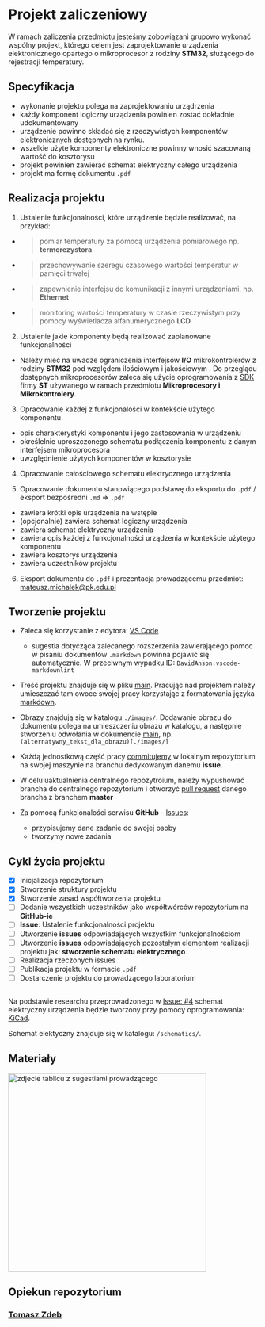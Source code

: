 # Projekt zaliczeniowy

W ramach zaliczenia przedmiotu jesteśmy zobowiązani grupowo wykonać wspólny projekt, którego celem jest zaprojektowanie urządzenia elektronicznego opartego o mikroprocesor z rodziny **STM32**, służącego do rejestracji temperatury.

## Specyfikacja

* wykonanie projektu polega na zaprojektowaniu urządrzenia
* każdy komponent logiczny urządzenia powinien zostać dokładnie udokumentowany
* urządzenie powinno składać się z rzeczywistych komponentów elektronicznych dostępnych na rynku.
* wszelkie użyte komponenty elektroniczne powinny wnosić szacowaną wartość do kosztorysu
* projekt powinien zawierać schemat elektryczny całego urządzenia
* projekt ma formę dokumentu `.pdf`

## Realizacja projektu

1. Ustalenie funkcjonalności, które urządzenie będzie realizować, na przykład:

* > pomiar temperatury za pomocą urządzenia pomiarowego np. **termorezystora**
* > przechowywanie szeregu czasowego wartości temperatur w pamięci trwałej
* > zapewnienie interfejsu do komunikacji z innymi urządzeniami, np. **Ethernet**
* > monitoring wartości temperatury w czasie rzeczywistym przy pomocy wyświetlacza alfanumerycznego **LCD**
  
2. Ustalenie jakie komponenty będą realizować zaplanowane funkcjonalności

* Należy mieć na uwadze ograniczenia interfejsów **I/O** mikrokontrolerów z rodziny **STM32** pod względem ilościowym i jakościowym . Do przeglądu dostępnych mikroprocesorów zaleca się użycie oprogramowania z [SDK](https://www.st.com/en/development-tools/stm32-software-development-tools.html#products) firmy **ST** używanego w ramach przedmiotu **Mikroprocesory i Mikrokontrolery**.

3. Opracowanie każdej z funkcjonalości w kontekście użytego komponentu

* opis charakterystyki komponentu i jego zastosowania w urządzeniu
* określelnie uproszczonego schematu podłączenia komponentu z danym interfejsem mikroprocesora
* uwzględnienie użytych komponentów w kosztorysie

4. Opracowanie całościowego schematu elektrycznego urządzenia

5. Opracowanie dokumentu stanowiącego podstawę do eksportu do `.pdf` / eksport bezpośredni `.md` => `.pdf`

* zawiera krótki opis urządzenia na wstępie
* (opcjonalnie) zawiera schemat logiczny urządzenia
* zawiera schemat elektryczny urządzenia
* zawiera opis każdej z funkcjonalności urządzenia w kontekście użytego komponentu
* zawiera kosztorys urządzenia
* zawiera uczestników projektu

6. Eksport dokumentu do `.pdf` i prezentacja prowadzącemu przedmiot: <mateusz.michalek@pk.edu.pl>

## Tworzenie projektu

* Zaleca się korzystanie z edytora: [VS Code](https://code.visualstudio.com/)

  * sugestia dotycząca zalecanego rozszerzenia zawierającego pomoc w pisaniu dokumentów `.markdown` powinna pojawić się automatycznie. W przeciwnym wypadku ID: `DavidAnson.vscode-markdownlint`

* Treść projektu znajduje się w pliku [main](./main.md). Pracując nad projektem należy umieszczać tam owoce swojej pracy korzystając z formatowania języka [markdown](https://www.markdownguide.org/basic-syntax/).

* Obrazy znajdują się w katalogu `./images/`. Dodawanie obrazu do dokumentu polega na umieszczeniu obrazu w katalogu, a następnie stworzeniu odwołania w dokumencie [main](./main.md), np. `(alternatywny_tekst_dla_obrazu)[./images/]`

* Każdą jednostkową część pracy [commitujemy](https://git-scm.com/docs/git-commit) w lokalnym repozytorium na swojej maszynie na branchu dedykowanym danemu **issue**.

* W celu uaktualnienia centralnego repozytroium, należy wypushować brancha do centralnego repozytorium i otworzyć [pull request](https://docs.github.com/en/desktop/contributing-and-collaborating-using-github-desktop/working-with-your-remote-repository-on-github-or-github-enterprise/creating-an-issue-or-pull-request) danego brancha z branchem **master**

* Za pomocą funkcjonalości serwisu **GitHub** - [Issues](https://github.com/features/issues):

  * przypisujemy dane zadanie do swojej osoby
  * tworzymy nowe zadania

## Cykl życia projektu

- [x] Inicjalizacja repozytorium
- [x] Stworzenie struktury projektu
- [x] Stworzenie zasad współtworzenia projektu
- [ ] Dodanie wszystkich uczestników jako współtwórców repozytorium na **GitHub-ie**
- [ ] **Issue**: Ustalenie funkcjonalności projektu
- [ ] Utworzenie **issues** odpowiadających wszystkim funkcjonalnościom
- [ ] Utworzenie **issues** odpowiadających pozostałym elementom realizacji projektu jak: **stworzenie schematu elektrycznego**
- [ ] Realizacja rzeczonych issues
- [ ] Publikacja projektu w formacie `.pdf`
- [ ] Dostarczenie projektu do prowadzącego laboratorium

##

Na podstawie researchu przeprowadzonego w [Issue: #4](https://github.com/Tomasz-Zdeb/Embedded-Systems-Class-Project/issues/4) schemat elektryczny urządzenia będzie tworzony przy pomocy oprogramowania: [KiCad](https://www.kicad.org/).

Schemat elektyczny znajduje się w katalogu: `/schematics/`.

## Materiały

<img src="./images/tablica.jpg" alt="zdjecie tablicu z sugestiami prowadzącego" width="400"/>

## Opiekun repozytorium

### [Tomasz Zdeb](https://github.com/Tomasz-Zdeb)
